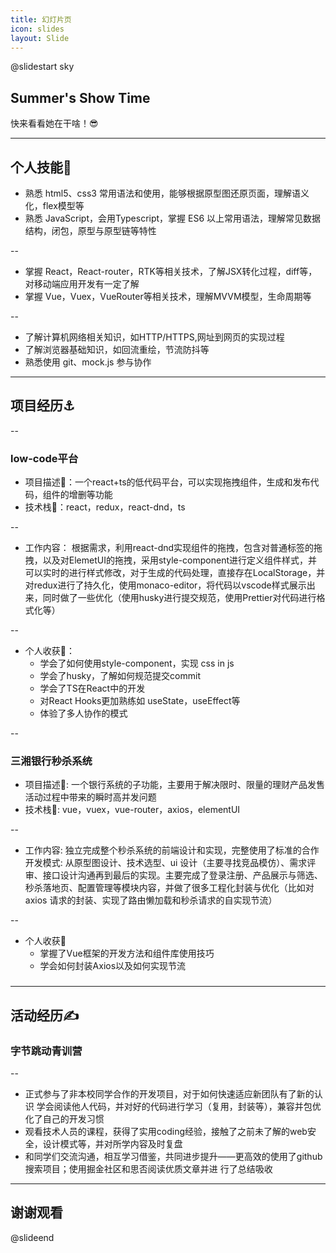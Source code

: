 ```yaml
---
title: 幻灯片页
icon: slides
layout: Slide
---
```


<!-- markdownlint-disable MD024 MD033 MD051 -->

@slidestart sky

<!-- .slide: data-transition="slide" -->

## Summer's Show Time

<!-- .element: class="r-fit-text" -->

快来看看她在干啥！😎  

---


## 个人技能🧷

- 熟悉 html5、css3 常用语法和使用，能够根据原型图还原页面，理解语义化，flex模型等
- 熟悉 JavaScript，会用Typescript，掌握 ES6 以上常用语法，理解常见数据结构，闭包，原型与原型链等特性

--

- 掌握 React，React-router，RTK等相关技术，了解JSX转化过程，diff等，对移动端应用开发有一定了解
- 掌握 Vue，Vuex，VueRouter等相关技术，理解MVVM模型，生命周期等

--

- 了解计算机网络相关知识，如HTTP/HTTPS,网址到网页的实现过程
- 了解浏览器基础知识，如回流重绘，节流防抖等
- 熟悉使用 git、mock.js 参与协作

---


## 项目经历⚓

--

### low-code平台
- 项目描述📌：一个react+ts的低代码平台，可以实现拖拽组件，生成和发布代码，组件的增删等功能  
- 技术栈🔧：react，redux，react-dnd，ts  

--

- 工作内容：
  根据需求，利用react-dnd实现组件的拖拽，包含对普通标签的拖拽，以及对ElemetUI的拖拽，采用style-component进行定义组件样式，并可以实时的进行样式修改，对于生成的代码处理，直接存在LocalStorage，并对redux进行了持久化，使用monaco-editor，将代码以vscode样式展示出来，同时做了一些优化（使用husky进行提交规范，使用Prettier对代码进行格式化等）  

--

- 个人收获🙌：
  - 学会了如何使用style-component，实现 css in js
  - 学会了husky，了解如何规范提交commit
  - 学会了TS在React中的开发
  - 对React Hooks更加熟练如 useState，useEffect等
  - 体验了多人协作的模式

--

### 三湘银行秒杀系统
- 项目描述📌: 一个银行系统的子功能，主要用于解决限时、限量的理财产品发售活动过程中带来的瞬时高并发问题  
- 技术栈🔧: vue，vuex，vue-router，axios，elementUI  

--

- 工作内容: 
  独立完成整个秒杀系统的前端设计和实现，完整使用了标准的合作开发模式: 从原型图设计、技术选型、ui 设计（主要寻找竞品模仿）、需求评审、接口设计沟通再到最后的实现。主要完成了登录注册、产品展示与筛选、秒杀落地页、配置管理等模块内容，并做了很多工程化封装与优化（比如对 axios 请求的封装、实现了路由懒加载和秒杀请求的自实现节流）  

--

- 个人收获🙌
  - 掌握了Vue框架的开发方法和组件库使用技巧
  - 学会如何封装Axios以及如何实现节流
### 

---


## 活动经历✍️

### 字节跳动青训营

--

- 正式参与了非本校同学合作的开发项目，对于如何快速适应新团队有了新的认识
学会阅读他人代码，并对好的代码进行学习（复用，封装等），兼容并包优化了自己的开发习惯
- 观看技术人员的课程，获得了实用coding经验，接触了之前未了解的web安全，设计模式等，并对所学内容及时复盘
- 和同学们交流沟通，相互学习借鉴，共同进步提升——更高效的使用了github搜索项目；使用掘金社区和思否阅读优质文章并进
行了总结吸收

---

## 谢谢观看

@slideend
